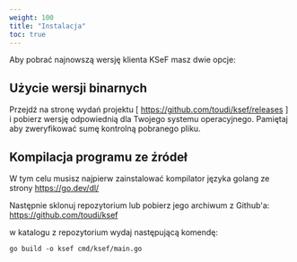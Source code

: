 ```yaml
---
weight: 100
title: "Instalacja"
toc: true
---
```


Aby pobrać najnowszą wersję klienta KSeF masz dwie opcje:

## Użycie wersji binarnych

Przejdź na stronę wydań projektu [ https://github.com/toudi/ksef/releases ] i pobierz wersję odpowiednią dla Twojego systemu operacyjnego. Pamiętaj aby zweryfikować sumę kontrolną pobranego pliku.

## Kompilacja programu ze źródeł

W tym celu musisz najpierw zainstalować kompilator języka golang ze strony https://go.dev/dl/

Następnie sklonuj repozytorium lub pobierz jego archiwum z Github'a: https://github.com/toudi/ksef

w katalogu z repozytorium wydaj następującą komendę:

```shell
go build -o ksef cmd/ksef/main.go
```
